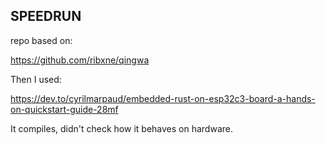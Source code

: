 ## SPEEDRUN

repo based on:

https://github.com/ribxne/qingwa


Then I used:

https://dev.to/cyrilmarpaud/embedded-rust-on-esp32c3-board-a-hands-on-quickstart-guide-28mf


It compiles, didn't check how it behaves on hardware.